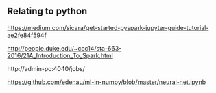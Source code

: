 ## Relating to python

 https://medium.com/sicara/get-started-pyspark-jupyter-guide-tutorial-ae2fe84f594f
 
 http://people.duke.edu/~ccc14/sta-663-2016/21A_Introduction_To_Spark.html  
 
 http://admin-pc:4040/jobs/
 
 https://github.com/edenau/ml-in-numpy/blob/master/neural-net.ipynb
 
 